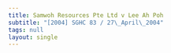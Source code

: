 ```yaml
---
title: Samwoh Resources Pte Ltd v Lee Ah Poh
subtitle: "[2004] SGHC 83 / 27\_April\_2004"
tags: null
layout: single
---
```


